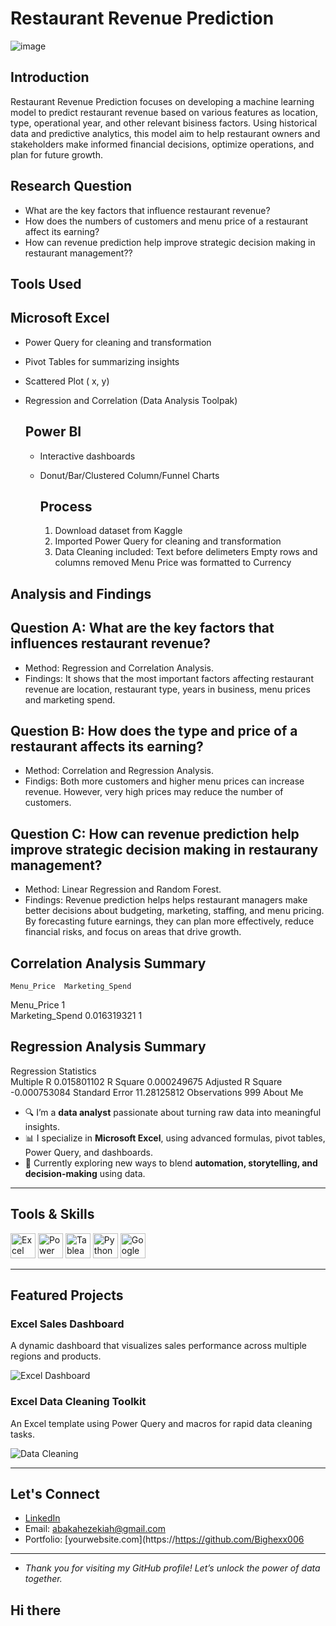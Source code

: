 # Restaurant Revenue Prediction
![image](https://github.com/user-attachments/assets/9313cfc6-2b4c-4082-9555-b63d3a65e3c2)

## Introduction
Restaurant Revenue Prediction focuses on developing a machine learning model to predict restaurant revenue based on various features as location, type, operational year, and other relevant bisiness factors. Using historical data and predictive analytics, this model aim to help restaurant owners and stakeholders make informed financial decisions, optimize operations, and plan for future growth. 

## Research Question
-  What are the key factors that influence restaurant revenue?
- How does the numbers of customers and menu price of a restaurant affect its earning?
- How can revenue prediction help improve strategic decision making in restaurant management??

## Tools Used
## Microsoft Excel
- Power Query for cleaning and transformation
- Pivot Tables for summarizing insights
- Scattered Plot ( x, y)
- Regression and Correlation (Data Analysis Toolpak)
  
  ## Power BI
  - Interactive dashboards
  - Donut/Bar/Clustered Column/Funnel Charts
 
    ## Process
    1. Download dataset from Kaggle
    2. Imported Power Query for cleaning and transformation
    3. Data Cleaning included:
       Text before delimeters
       Empty rows and columns removed
       Menu Price was formatted to Currency
       
## Analysis and Findings

## Question A: What are the key factors that influences restaurant revenue?
- Method: Regression and Correlation Analysis.
- Findings: It shows that the most important factors affecting restaurant revenue are location, restaurant type, years in business, menu prices and marketing spend.
  
## Question B: How does the type and price of a restaurant affects its earning?
- Method: Correlation and Regression Analysis.
- Findigs: Both more customers and higher menu prices can increase revenue. However, very high prices may reduce the number of customers.

## Question C: How can revenue prediction help improve strategic decision making in restaurany management?
- Method: Linear Regression and Random Forest.
- Findings: Revenue prediction helps helps restaurant managers make better decisions about budgeting, marketing, staffing, and menu pricing. By forecasting future earnings, they can plan more effectively, reduce financial risks, and focus on areas that drive growth.

## Correlation Analysis Summary
	Menu_Price	Marketing_Spend
Menu_Price	1	
Marketing_Spend	0.016319321	1

## Regression Analysis Summary
Regression Statistics	
Multiple R	0.015801102
R Square	0.000249675
Adjusted R Square	-0.000753084
Standard Error	11.28125812
Observations	999
 About Me

- 🔍 I’m a **data analyst** passionate about turning raw data into meaningful insights.
- 📊 I specialize in **Microsoft Excel**, using advanced formulas, pivot tables, Power Query, and dashboards.
- 💼 Currently exploring new ways to blend **automation, storytelling, and decision-making** using data.

---

##  Tools & Skills

<p align="left">
  <img src="https://cdn.jsdelivr.net/gh/devicons/devicon/icons/microsoftexcel/microsoftexcel-plain.svg" height="40" alt="Excel"/>
  <img src="https://img.icons8.com/color/48/000000/power-bi.png" height="40" alt="Power BI"/>
  <img src="https://img.icons8.com/color/48/000000/tableau-software.png" height="40" alt="Tableau"/>
  <img src="https://img.icons8.com/color/48/000000/python.png" height="40" alt="Python"/>
  <img src="https://img.icons8.com/ios-filled/50/google-sheets.png" height="40" alt="Google Sheets"/>
</p>

---

##  Featured Projects

### Excel Sales Dashboard
A dynamic dashboard that visualizes sales performance across multiple regions and products.

![Excel Dashboard](https://your-image-link.com/excel-dashboard-preview.png)

###  Excel Data Cleaning Toolkit
An Excel template using Power Query and macros for rapid data cleaning tasks.

![Data Cleaning](https://your-image-link.com/data-cleaning-preview.png)

---

##  Let's Connect

- [LinkedIn](https://www.linkedin.com/in/https://github.com/Bighexx006)
-  Email: abakahezekiah@gmail.com
-  Portfolio: [yourwebsite.com](https://https://github.com/Bighexx006
---

- *Thank you for visiting my GitHub profile! Let’s unlock the power of data together.*  
## Hi there 

<!--
**Bighexx006/Bighexx006** is a  _special_  repository because its `README.md` (this file) appears on your GitHub profile.

Here are some ideas to get you started:

-  I’m currently working on Ms excel
-  I’m currently learning ...
-  I’m looking to collaborate on ...
-  I’m looking for help with ...
-  Ask me about ...
-  How to reach me: ...
-  Pronouns: ...
-  Fun fact: ...
-->

